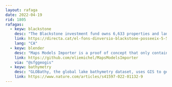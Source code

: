 ```yaml
---
layout: rafaga
date: 2022-04-19
rid: 1805
rafagas:
  - keyw: blackstone
    desc: "The Blackstone investment fund owns 6,633 properties and land, including 5,550 homes, in 306 municipalities in Catalonia"
    link: https://directa.cat/el-fons-dinversio-blackstone-posseeix-5-550-habitatges-a-306-municipis-de-catalunya/
    lang: "CA"
  - keyw: blender
    desc: "Maps Models Importer is a proof of concept that only contains a Blender plug-in for importing 3D models from Google Maps and intended for educational use only"
    link: https://github.com/eliemichel/MapsModelsImporter
    via: "@sfggeogis"
  - keyw: bathymetry
    desc: "GLOBathy, the global lake bathymetry dataset, uses GIS to generate bathymetric maps based on estimates of maximum water mass depth and geometric / geophysical attributes of bodies of water taken from HydroLAKES"
    link: https://www.nature.com/articles/s41597-022-01132-9
---
```

